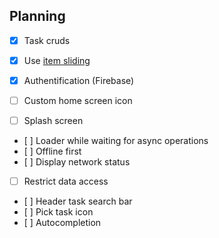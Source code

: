 ## Planning

- [x] Task cruds
- [X] Use [item sliding](https://ionicframework.com/docs/api/item-sliding)
- [X] Authentification (Firebase)

- [ ] Custom home screen icon
- [ ] Splash screen
- [ ] Loader while waiting for async operations
- [ ] Offline first
- [ ] Display network status
- [ ] Restrict data access
- [ ] Header task search bar
- [ ] Pick task icon
- [ ] Autocompletion
